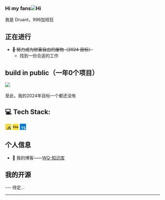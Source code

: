 ### Hi my fans<img src='https://wqknowledge.oss-cn-shenzhen.aliyuncs.com/Hi.gif' alt='Hi' width="24"/>
我是 Druant，996加班狂

## 正在进行
- ~~🍉 努力成为财富自由的废物（2024 目标）~~
  - 找到一份合适的工作

## build in public（一年0个项目）
<code><img height="200" src="https://oss-cwq.oss-rg-china-mainland.aliyuncs.com/wqknowledge/wqlogo.png"></code>

至此，我的2024年目标一个都还没有

## 💻 Tech Stack:

<code><img height="20" src="https://raw.githubusercontent.com/github/explore/80688e429a7d4ef2fca1e82350fe8e3517d3494d/topics/javascript/javascript.png"></code>
<code><img height="20" src="https://raw.githubusercontent.com/github/explore/80688e429a7d4ef2fca1e82350fe8e3517d3494d/topics/es6/es6.png"></code>
<code><img height="20" src="https://raw.githubusercontent.com/github/explore/80688e429a7d4ef2fca1e82350fe8e3517d3494d/topics/typescript/typescript.png"></code>

## 个人信息
- 📖 我的博客——[WQ-知识库](https://www.wqknowledge.top/)

## 我的开源
--- 待定...

--------------------------------------------------------------
